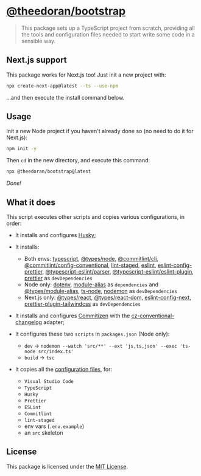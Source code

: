 # [@theedoran/bootstrap](https://github.com/theedoran/bootstrap)

> This package sets up a TypeScript project from scratch, providing all the tools and configuration files needed to start write some code in a sensible way.

## Next.js support

This package works for Next.js too! Just init a new project with:

```bash
npx create-next-app@latest --ts --use-npm
```

...and then execute the install command below.

## Usage

Init a new Node project if you haven't already done so (no need to do it for Next.js):

```bash
npm init -y
```

Then `cd` in the new directory, and execute this command:

```bash
npx @theedoran/bootstrap@latest
```

_Done!_

## What it does

This script executes other scripts and copies various configurations, in order:

- It installs and configures [Husky](https://github.com/typicode/husky);
- It installs:

  - Both envs: [typescript](https://github.com/microsoft/TypeScript), [@types/node](https://github.com/DefinitelyTyped/DefinitelyTyped), [@commitlint/cli](https://github.com/conventional-changelog/commitlint), [@commitlint/config-conventional](https://github.com/conventional-changelog/commitlint), [lint-staged](https://github.com/okonet/lint-staged), [eslint](https://github.com/eslint/eslint), [eslint-config-prettier](https://github.com/prettier/eslint-config-prettier), [@typescript-eslint/parser](https://github.com/typescript-eslint/typescript-eslint/tree/main/packages/parser), [@typescript-eslint/eslint-plugin](https://github.com/typescript-eslint/typescript-eslint/tree/main/packages/eslint-plugin), [prettier](https://github.com/prettier/prettier) as `devDependencies`
  - Node only: [dotenv](https://github.com/motdotla/dotenv), [module-alias](https://github.com/ilearnio/module-alias) as `dependencies` and [@types/module-alias](https://github.com/DefinitelyTyped/DefinitelyTyped/tree/master/types/module-alias), [ts-node](https://github.com/TypeStrong/ts-node), [nodemon](https://github.com/remy/nodemon) as `devDependencies`
  - Next.js only: [@types/react](https://github.com/DefinitelyTyped/DefinitelyTyped/tree/master/types/react), [@types/react-dom](https://github.com/DefinitelyTyped/DefinitelyTyped/tree/master/types/react-dom), [eslint-config-next](https://github.com/vercel/next.js/tree/canary/packages/eslint-config-next), [prettier-plugin-tailwindcss](https://github.com/tailwindlabs/prettier-plugin-tailwindcss) as `devDependencies`

- It installs and configures [Commitizen](https://github.com/commitizen/cz-cli) with the [cz-conventional-changelog](https://github.com/commitizen/cz-conventional-changelog) adapter;

- It configures these two `scripts` in `packages.json` (Node only):

  - `dev` -> `nodemon --watch 'src/**' --ext 'js,ts,json' --exec 'ts-node src/index.ts'`
  - `build` -> `tsc`

- It copies all the [configuration files](https://github.com/theedoran/bootstrap/tree/main/files), for:
  - `Visual Studio Code`
  - `TypeScript`
  - `Husky`
  - `Prettier`
  - `ESLint`
  - `Commitlint`
  - `lint-staged`
  - env vars (`.env.example`)
  - an `src` skeleton

## License

This package is licensed under the [MIT License](https://opensource.org/licenses/MIT).
